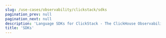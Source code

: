 ```yaml
---
slug: /use-cases/observability/clickstack/sdks
pagination_prev: null
pagination_next: null
description: 'Language SDKs for ClickStack - The ClickHouse Observability Stack'
title: 'SDKs'
---
```


